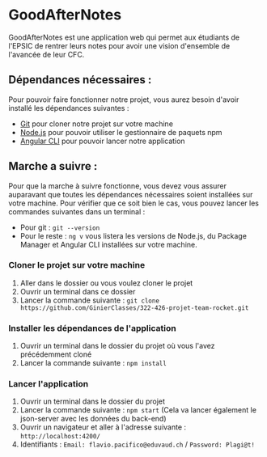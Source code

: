 # GoodAfterNotes

GoodAfterNotes est une application web qui permet aux étudiants de l'EPSIC de rentrer leurs notes pour avoir une vision d'ensemble de l'avancée de leur CFC.

## Dépendances nécessaires :

Pour pouvoir faire fonctionner notre projet, vous aurez besoin d'avoir installé les dépendances suivantes :

- [Git](https://git-scm.com/) pour cloner notre projet sur votre machine
- [Node.js](https://nodejs.org/en/) pour pouvoir utiliser le gestionnaire de paquets npm
- [Angular CLI](https://cli.angular.io/) pour pouvoir lancer notre application

## Marche a suivre :

Pour que la marche à suivre fonctionne, vous devez vous assurer auparavant que toutes les dépendances nécessaires soient installées sur votre machine.
Pour vérifier que ce soit bien le cas, vous pouvez lancer les commandes suivantes dans un terminal :

- Pour git : `git --version`
- Pour le reste : `ng v` vous listera les versions de Node.js, du Package Manager et Angular CLI installées sur votre machine.

### Cloner le projet sur votre machine

1.  Aller dans le dossier ou vous voulez cloner le projet
2.  Ouvrir un terminal dans ce dossier
3.  Lancer la commande suivante : `git clone https://github.com/GinierClasses/322-426-projet-team-rocket.git`

### Installer les dépendances de l'application

1.  Ouvrir un terminal dans le dossier du projet où vous l'avez précédemment cloné
2.  Lancer la commande suivante : `npm install`

### Lancer l'application

1.  Ouvrir un terminal dans le dossier du projet
2.  Lancer la commande suivante : `npm start` (Cela va lancer également le json-server avec les données du back-end)
3.  Ouvrir un navigateur et aller à l'adresse suivante : `http://localhost:4200/`
4.  Identifiants : `Email: flavio.pacifico@eduvaud.ch` / `Password: Plagi@t!`
